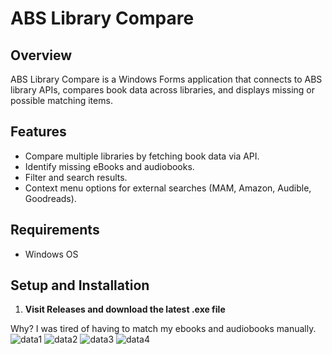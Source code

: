 # ABS Library Compare

## Overview
ABS Library Compare is a Windows Forms application that connects to ABS library APIs, compares book data across libraries, and displays missing or possible matching items.

## Features
- Compare multiple libraries by fetching book data via API.
- Identify missing eBooks and audiobooks.
- Filter and search results.
- Context menu options for external searches (MAM, Amazon, Audible, Goodreads).

## Requirements
- Windows OS

## Setup and Installation

1. **Visit Releases and download the latest .exe file**

Why? I was tired of having to match my ebooks and audiobooks manually.
![data1](https://github.com/user-attachments/assets/c9d6afa1-1a39-4fd9-a141-244fff9c2db2)
![data2](https://github.com/user-attachments/assets/550bb4d6-c172-443e-bd66-b36ae84a9eba)
![data3](https://github.com/user-attachments/assets/4d1d6021-44bc-4595-b386-4372f02e9785)
![data4](https://github.com/user-attachments/assets/b8a879d6-e03f-45a2-abc1-c315fa43fb8d)
